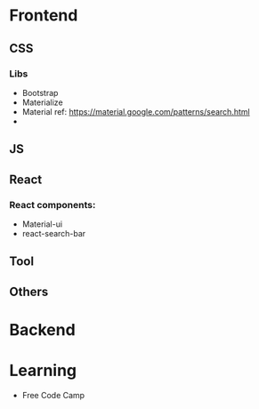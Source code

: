# Frontend
## CSS
### Libs
* Bootstrap
* Materialize
* Material ref: https://material.google.com/patterns/search.html
* 

## JS

## React

### React components:
* Material-ui
* react-search-bar

## Tool

## Others

# Backend

# Learning 
* Free Code Camp
